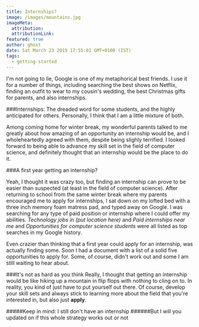 ```yaml
---
title: Internships? 
image: /images/mountains.jpg
imageMeta:
  attribution:
  attributionLink:
featured: true
author: ghost
date: Sat March 23 2019 17:55:01 GMT+0100 (IST)
tags:
  - getting-started
---
```


I'm not going to lie, Google is one of my metaphorical best friends. I use it for a number of things, including searching the best shows on Netflix, finding an outfit to wear to my cousin's wedding, the best Christmas gifts for parents, and also internships. 

###Internships: 
The dreaded word for some students, and the highly anticipated for others. Personally, I think that I am a little mixture of both. 

Among coming home for winter break, my wonderful parents talked to me greatly about how amazing of an opportunity an internship would be, and I wholeheartedly agreed with them, despite being slighly terrified. I looked forward to being able to advance my skill set in the field of computer science, and definitely thought that an internship would be the place to do it. 

###A first year getting an internship? 

Yeah, I thought it was crazy too, but finding an internship can prove to be easier than suspected (at least in the field of computer science). After returning to school from the same winter break where my parents encouraged me to apply for internships, I sat down on my lofted bed with a three inch memory foam matress pad, and typed away on Google. I was searching for any type of paid position or internship where I could offer my abilities. *Technology jobs in (put location here)* and *Paid internships near me* and *Opportunities for computer science students* were all listed as top searches in my Google history. 

Even crazier than thinking that a first year could apply for an internship, was actually finding some. Soon I had a document with a list of a solid five opportunities to apply for. Some, of course, didn't work out and some I am still waiting to hear about. 

###It's not as hard as you think 
Really, I thought that getting an internship would be like hiking up a mountain in flip flops with nothing to cling on to. In reality, you kind of just have to put yourself out there. Of course, develop your skill sets and always stick to learning more about the field that you're interested in, but also just **apply**. 

#####Keep in mind: I still don't have an internship 
######But I will you updated on if this whole strategy works out or not  
